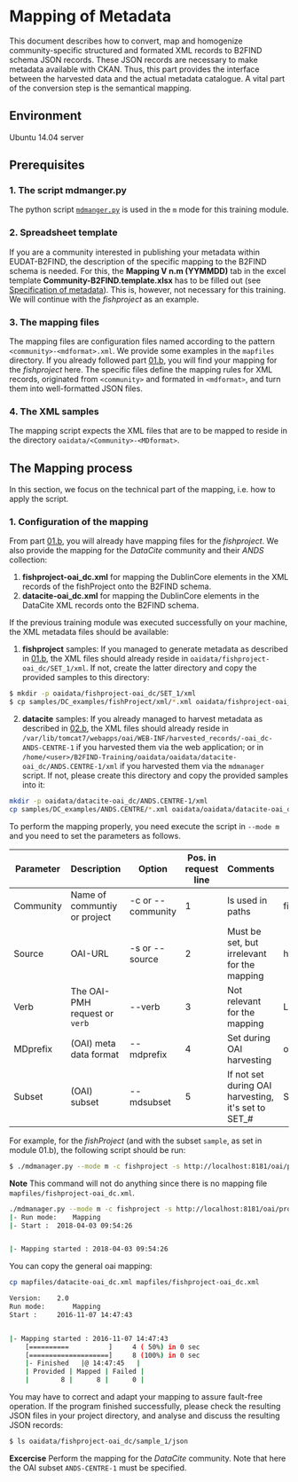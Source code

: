 # Mapping of Metadata
This document describes how to convert, map and homogenize community-specific structured and formated XML records to B2FIND schema JSON records. These JSON records are necessary to make metadata available with CKAN. Thus, this part provides the interface between the harvested data and the actual metadata catalogue. A vital part of the conversion step is the semantical mapping. 

## Environment
Ubuntu 14.04 server

## Prerequisites

### 1. The script mdmanger.py
The python script [`mdmanger.py`](00.b-mdmanager-script.md) is used in the `m` mode for this training module.

### 2. Spreadsheet template
If you are a community interested in publishing your metadata within EUDAT-B2FIND, the description of the specific mapping to the B2FIND schema is needed. For this, the **Mapping V n.m (YYMMDD)** tab in the excel template **Community-B2FIND.template.xlsx** has to be filled out (see [Specification of metadata](01.a-specify-metadata.md)).
This is, however, not necessary for this training. We will continue with the *fishproject* as an example.

### 3. The mapping files
The mapping files are configuration files named according to the pattern `<community>-<mdformat>.xml`. We provide some examples in the `mapfiles` directory. If you already followed part [01.b](01.b-generate-metadata.md), you will find your mapping for the *fishproject* here. The specific files define the mapping rules for XML records, originated from `<community>` and formated in `<mdformat>`, and turn them into well-formatted JSON files.  

### 4. The XML samples
The mapping script expects the XML files that are to be mapped to reside in the directory `oaidata/<Community>-<MDformat>`.

## The Mapping process
In this section, we focus on the technical part of the mapping, i.e. how to apply the script.

### 1. Configuration of the mapping
From part [01.b](01.b-generate-metadata.md), you will already have mapping files for the *fishproject*. We also provide the mapping for the *DataCite* community and their *ANDS* collection:

1. **fishproject-oai_dc.xml** for mapping the DublinCore elements in the XML records of the fishProject onto the B2FIND schema.
2. **datacite-oai_dc.xml** for mapping the DublinCore elements in the DataCite XML records onto the B2FIND schema.

If the previous training module was executed successfully on your machine, the XML metadata files should be available:

1. **fishproject** samples: If you managed to generate metadata as described in [01.b](01.b-generate-metadata.md), the XML files should already reside in `oaidata/fishproject-oai_dc/SET_1/xml`. If not, create the latter directory and copy the provided samples to this directory:
 ```sh
 $ mkdir -p oaidata/fishproject-oai_dc/SET_1/xml
 $ cp samples/DC_examples/fishProject/xml/*.xml oaidata/fishproject-oai_dc/SET_1/xml
 ``` 

2. **datacite** samples: If you already managed to harvest metadata as described in [02.b](02.b-OAI-harvester.md), the XML files should already reside in `/var/lib/tomcat7/webapps/oai/WEB-INF/harvested_records/-oai_dc-ANDS-CENTRE-1` if you harvested them via the web application; or in `/home/<user>/B2FIND-Training/oaidata/oaidata/datacite-oai_dc/ANDS.CENTRE-1/xml` if you harvested them via the `mdmanager` script. If not, please create this directory and copy the provided samples into it:
 ```sh
 mkdir -p oaidata/datacite-oai_dc/ANDS.CENTRE-1/xml
 cp samples/DC_examples/ANDS.CENTRE/*.xml oaidata/oaidata/datacite-oai_dc/ANDS.CENTRE-1/xml
 ```

To perform the mapping properly, you need execute the script in `--mode m` and you need to set the parameters as follows.

| Parameter | Description | Option | Pos. in request line | Comments | Example1 | Example 2 |
|-----------|-------------|--------|----------------------|----------|----------|-----------|
| Community | Name of communtiy or project | -c or --community | 1 | Is used in paths | fishproject | datacite |
| Source    | OAI-URL | -s or --source | 2 | Must be set, but irrelevant for the mapping |  http://localhost:8181/oai/provider |  http://oai.datacite.org/oai |
| Verb | The OAI-PMH request or `verb` | --verb | 3 | Not relevant for the mapping | ListIdentifiers | ListRecords | 
| MDprefix  | (OAI) meta data format | --mdprefix | 4 | Set during OAI harvesting | oai_dc | oai_dc |
| Subset    | (OAI) subset | --mdsubset | 5 | If not set during OAI harvesting, it's set to SET_# | SET_1 | ANDS.CENTRE-1 | 

For example, for the *fishProject* (and with the subset `sample`, as set in module 01.b), the following script should be run:   
```sh
$ ./mdmanager.py --mode m -c fishproject -s http://localhost:8181/oai/provider --mdsubset sample_1 --mdprefix oai_dc
```
**Note** This command will not do anything since there is no mapping file `mapfiles/fishproject-oai_dc.xml`. 
```sh
./mdmanager.py --mode m -c fishproject -s http://localhost:8181/oai/provider --mdsubset sample_1 --mdprefix oai_dc
|- Run mode:   	Mapping
|- Start : 	2018-04-03 09:54:26


|- Mapping started : 2018-04-03 09:54:26
```

You can copy the general oai mapping:
```sh
cp mapfiles/datacite-oai_dc.xml mapfiles/fishproject-oai_dc.xml
```

```sh
Version:  	2.0
Run mode:   	Mapping
Start : 	2016-11-07 14:47:43


|- Mapping started : 2016-11-07 14:47:43
	[==========          ]     4 ( 50%) in 0 sec
	[====================]     8 (100%) in 0 sec
   	|- Finished   |@ 14:47:45   |
	| Provided | Mapped | Failed |
	|        8 |      8 |      0 |
```

You may have to correct and adapt your mapping to assure fault-free operation. If the program finished successfully, please check the resulting JSON files in your project directory, and analyse and discuss the resulting JSON records:
```sh
$ ls oaidata/fishproject-oai_dc/sample_1/json
```

<!--

Alternatively, and conveniently for coordinating the harvesting and mapping, you can also insert the *fishproject* in the `harvest_list`:
```sh
$ grep fishproject harvest_list
fishproject http://localhost:8181/oai/provider ListIdentifiers oai_dc
```
You might need to adopt the URL according to the machine you are working on.

Subsequently, you can submit the script by only specifying the community in the command line options:

```sh
$ ./mdmanager.py --mode m -c fishproject
```

Both should result in the standard output

-->

**Excercise** 
Perform the mapping for the *DataCite* community. Note that here the OAI subset `ANDS-CENTRE-1` must be specified.
